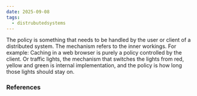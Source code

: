```yaml
---
date: 2025-09-08
tags:
  - distrubutedsystems
---
```

The policy is something that needs to be handled by the user or client of a distributed system. The mechanism refers to the inner workings. 
For example:
Caching in a web browser is purely a policy controlled by the client.
Or traffic lights, the mechanism that switches the lights from red, yellow and green is internal implementation, and the policy is how long those lights should stay on. 

### References


